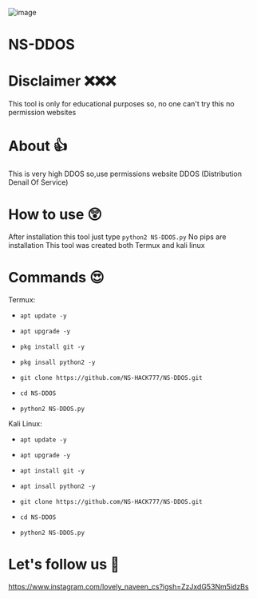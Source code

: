 
   
![image](https://github.com/user-attachments/assets/59bab72f-2e2d-45ae-88d6-837bdf928992)


# NS-DDOS
# Disclaimer ❌❌❌
This tool is only for educational purposes so,
no one can't try this no permission websites

# About 👍
This is very high DDOS so,use permissions website
DDOS (Distribution Denail Of Service)

# How to use 😲
After installation this tool just type `python2 NS-DDOS.py`
No pips are installation 
This tool was created both Termux and kali linux

# Commands 😍
Termux:

- `apt update -y`

- `apt upgrade -y`

- `pkg install git -y`

- `pkg insall python2 -y`

- `git clone https://github.com/NS-HACK777/NS-DDOS.git `

- `cd NS-DDOS`

- `python2 NS-DDOS.py`


Kali Linux:

- `apt update -y`

- `apt upgrade -y`

- `apt install git -y`

- `apt insall python2 -y`

- `git clone https://github.com/NS-HACK777/NS-DDOS.git`

- `cd NS-DDOS`

- `python2 NS-DDOS.py`


# Let's follow us 👋
https://www.instagram.com/lovely_naveen_cs?igsh=ZzJxdG53Nm5idzBs




